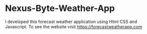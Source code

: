 # Nexus-Byte-Weather-App
I developed this forecast weather application using Html CSS and Javascript. To see the website visit https://forecastweatherapp.com
